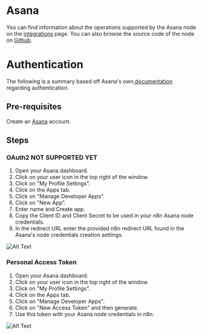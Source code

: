 # Asana
You can find information about the operations supported by the Asana node on the [integrations](https://n8n.io/integrations/n8n-nodes-base.asana) page. You can also browse the source code of the node on [Github](https://github.com/n8n-io/n8n/tree/master/packages/nodes-base/nodes/Asana).

# Authentication

The following is a summary based off Asana's own[ documentation](https://developers.asana.com/docs/authentication-basics) regarding authentication.


## Pre-requisites

Create an [Asana](https://www.Asana.com/) account.

## Steps

### OAuth2 NOT SUPPORTED YET

1. Open your Asana dashboard.
2. Click on your user icon in the top right of the window.
3. Click on "My Profile Settings". 
4. Click on the Apps tab.
5. Click on "Manage Developer Apps".
6. Click on "New App".
7. Enter name and Create app.
8. Copy the Client ID and Client Secret to be used in your n8n Asana node credentials.
9. In the redirect URL enter the provided n8n redirect URL found in the Asana's node credentials creation settings.


![Alt Text](https://i.imgur.com/dZq1UbE.gif) 

### Personal Access Token

1. Open your Asana dashboard.
2. Click on your user icon in the top right of the window.
3. Click on "My Profile Settings". 
4. Click on the Apps tab.
5. Click on "Manage Developer Apps".
6. Click on "New Access Token" and then generate.
7. Use this token with your Asana node credentials in n8n.


![Alt Text](https://i.imgur.com/KBIHsyd.gif) 


